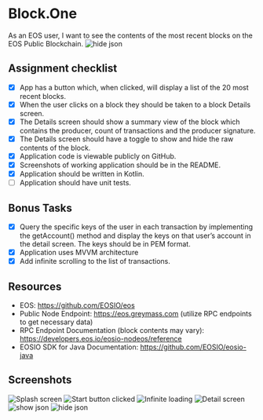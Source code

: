 # Block.One
As an EOS user, I want to see the contents of the most recent blocks on the EOS Public Blockchain.
![hide json](app/screenshots/ezgif-3-73dc7ce18ec1.gif)
## Assignment checklist
 - [x] App has a button which, when clicked, will display a list of the 20 most recent blocks.
 - [x] When the user clicks on a block they should be taken to a block Details screen.
 - [x] The Details screen should show a summary view of the block which contains the producer, count of
transactions and the producer signature.
 - [x] The Details screen should have a toggle to show and hide the raw contents of the block.
 - [x] Application code is viewable publicly on GitHub.
 - [x] Screenshots of working application should be in the README.
 - [x] Application should be written in Kotlin.
 - [ ] Application should have unit tests.
 
 ## Bonus Tasks
 - [x] Query the specific keys of the user in each transaction by implementing the getAccount() method and
display the keys on that user’s account in the detail screen. The keys should be in PEM format.
 - [x] Application uses MVVM architecture
 - [x] Add infinite scrolling to the list of transactions.
 
 ## Resources
- EOS: https://github.com/EOSIO/eos
- Public Node Endpoint: https://eos.greymass.com (utilize RPC endpoints to get necessary data)
- RPC Endpoint Documentation (block contents may vary):
https://developers.eos.io/eosio-nodeos/reference
- EOSIO SDK for Java Documentation: https://github.com/EOSIO/eosio-java

## Screenshots
![Splash screen](app/screenshots/Screenshot_20200613-031336.jpg)
![Start button clicked](app/screenshots/Screenshot_20200613-031349.jpg)
![Infinite loading](app/screenshots/Screenshot_20200613-031354.jpg)
![Detail screen](app/screenshots/Screenshot_20200613-031407.jpg)
![show json](app/screenshots/Screenshot_20200613-031417.jpg)
![hide json](app/screenshots/Screenshot_20200613-031422.jpg)


